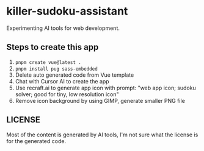 # killer-sudoku-assistant

Experimenting AI tools for web development.

## Steps to create this app

1. `pnpm create vue@latest .`
2. `pnpm install pug sass-embedded`
3. Delete auto generated code from Vue template
4. Chat with Cursor AI to create the app
5. Use recraft.ai to generate app icon with prompt: "web app icon; sudoku solver; good for tiny, low resolution icon"
6. Remove icon background by using GIMP, generate smaller PNG file

## LICENSE

Most of the content is generated by AI tools, I'm not sure what the license is for the generated code.
